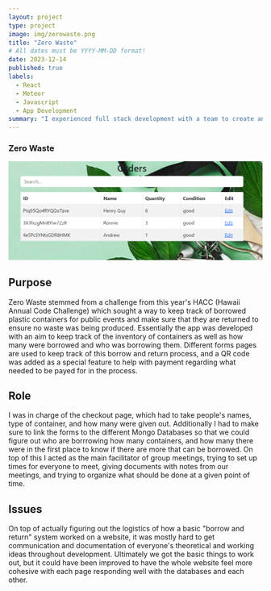 ```yaml
---
layout: project
type: project
image: img/zerowaste.png
title: "Zero Waste"
# All dates must be YYYY-MM-DD format!
date: 2023-12-14
published: true
labels:
  - React
  - Meteor
  - Javascript
  - App Development
summary: "I experienced full stack development with a team to create an app that keeps track of borrowed plastic containers"
---
```


### Zero Waste

<img class="" src="../img/listorder.png">

## Purpose
Zero Waste stemmed from a challenge from this year's HACC (Hawaii Annual Code Challenge) which sought a way to keep track of borrowed plastic containers for public events and make sure that they are returned to ensure no waste was being produced. Essentially the app was developed with an aim to keep track of the inventory of containers as well as how many were borrowed and who was borrowing them.  Different forms pages are used to keep track of this borrow and return process, and a QR code was added as a special feature to help with payment regarding what needed to be payed for in the process.

## Role
I was in charge of the checkout page, which had to take people's names, type of container, and how many were given out.  Additionally I had to make sure to link the forms to the different Mongo Databases so that we could figure out who are borrrowing how many containers, and how many there were in the first place to know if there are more that can be borrowed. On top of this I acted as the main facilitator of group meetings, trying to set up times for everyone to meet, giving documents with notes from our meetings, and trying to organize what should be done at a given point of time.

## Issues 
On top of actually figuring out the logistics of how a basic "borrow and return" system worked on a website, it was mostly hard to get communication and documentation of everyone's theoretical and working ideas throughout development.  Ultimately we got the basic things to work out, but it could have been improved to have the whole website feel more cohesive with each page responding well with the databases and each other.


